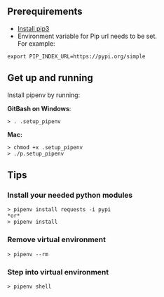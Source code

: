 ## Prerequirements

- [Install pip3][1]
- Environment variable for Pip url needs to be set.  
For example:
```
export PIP_INDEX_URL=https://pypi.org/simple
```

## Get up and running

Install pipenv by running:

**GitBash on Windows**:  
```
> . .setup_pipenv
```

**Mac:**
```
> chmod +x .setup_pipenv 
> ./p.setup_pipenv
```

## Tips

### Install your needed python modules
```
> pipenv install requests -i pypi
*or*
> pipenv install 
```

### Remove virtual environment

```
> pipenv --rm
```

### Step into virtual environment

```
> pipenv shell
```

[1]: https://www.google.com/search?q=install+pip3&oq=install+pip3
